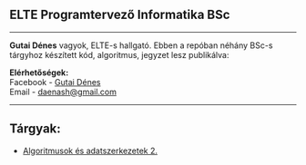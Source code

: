 ## ELTE Programtervező Informatika BSc
***

**Gutai Dénes** vagyok, ELTE-s hallgató. Ebben a repóban néhány BSc-s tárgyhoz készített kód, algoritmus, jegyzet lesz publikálva:

**Elérhetőségek:**<br>
Facebook - [Gutai Dénes](https://www.facebook.com/daenash)<br>
Email - daenash@gmail.com

***

## Tárgyak:

- [Algoritmusok és adatszerkezetek 2.](/algo2/)

